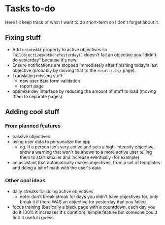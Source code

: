 # Tasks to-do

Here I'll keep track of what I want to do short-term so I don't forget about it.

## Fixing stuff

- Add `createdAt` property to active objectives so `FailObjectivesNotDoneYesterday()` doesn't fail an objective you "didn't do yesterday" because it's new.
- Ensure notifications are stopped immediately after finishing today's last objective (probably by moving that to the `results.tsx` page).
- Translating missing stuff:
  - new user data form validation
  - report page
- optimize dev interface by reducing the amount of stuff to load (moving them to separate pages)

## Adding cool stuff

### From planned features

- passive objectives
- using user data to personalize the app
  - eg. if a person isn't very active and sets a high-intensity objective, show a warning that won't be shown to a more active user telling them to start smaller and increase eventually (for example)
- an assistant that automatically makes objectives, from a set of templates and doing a bit of math with the user's data

### Other cool ideas

- daily streaks for doing active objectives
  - note: don't break streak for days you didn't have objectives for, only break it if there WAS an objective for yesterday that you failed
- focus training (basically a black page with a countdown. each day you do it 100% it increases it's duration). simple feature but someone could find it useful i guess.
